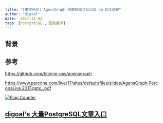 ```yaml
---
title: "[未完待续] AgensGraph 图数据库介绍以及 on ECS部署"
author: "digoal"
date:  2017-11-03
tags: [PostgreSQL , 图数据库]
---
```

## 背景        


## 参考
https://github.com/bitnine-oss/agensgraph


https://www.percona.com/live/17/sites/default/files/slides/AgensGraph.PerconaLive.2017.pptx_.pdf  
  
<a rel="nofollow" href="http://info.flagcounter.com/h9V1"  ><img src="http://s03.flagcounter.com/count/h9V1/bg_FFFFFF/txt_000000/border_CCCCCC/columns_2/maxflags_12/viewers_0/labels_0/pageviews_0/flags_0/"  alt="Flag Counter"  border="0"  ></a>  
  
  
  
  
  
  
## [digoal's 大量PostgreSQL文章入口](https://github.com/digoal/blog/blob/master/README.md "22709685feb7cab07d30f30387f0a9ae")
  
